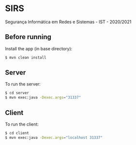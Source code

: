 # SIRS
Segurança Informática em Redes e Sistemas - IST - 2020/2021

## Before running
Install the app (in base directory):
 ```sh
 $ mvn clean install
 ```

## Server
To run the server:
 ```sh
 $ cd server
 $ mvn exec:java -Dexec.args="31337"
 ```

## Client
To run the client:
 ```sh
 $ cd client
 $ mvn exec:java -Dexec.args="localhost 31337"
 ```
